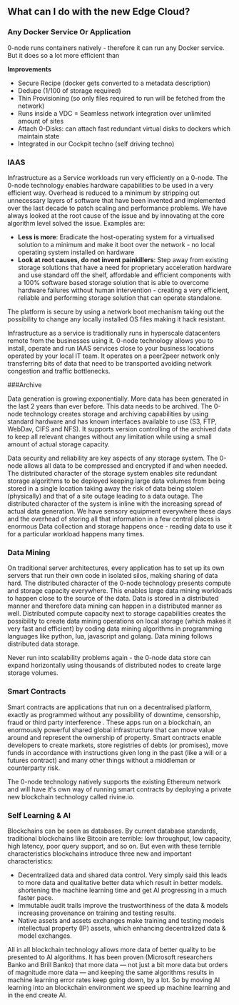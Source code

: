 ## ﻿What can I do with the new Edge Cloud?

### Any Docker Service Or Application

0-node runs containers natively - therefore it can run any Docker service.  But it does so a lot more efficient than

**Improvements**

* Secure Recipe (docker gets converted to a metadata description)
* Dedupe (1/100 of storage required)
* Thin Provisioning (so only files required to run will be fetched from the network)
* Runs inside a VDC = Seamless network integration over unlimited amount of sites
* Attach 0-Disks: can attach fast redundant virtual disks to dockers which maintain state
* Integrated in our Cockpit techno (self driving techno)

### IAAS

Infrastructure as a Service workloads run very efficiently on a 0-node.  The 0-node technology enables hardware capabilities to be used in a very efficient way.  Overhead is reduced to a minimum by stripping out unnecessary layers of software that have been invented and implemented over the last decade to patch scaling and performance problems.  We have always looked at the root cause of the issue and by innovating at the core algorithm level solved the issue.   Examples are:

* **Less is more**: Eradicate the host-operating system for a virtualised solution to a minimum and make it boot over the network - no local operating system installed on hardware
* **Look at root causes, do not invent painkillers**: Step away from existing storage solutions that have a need for proprietary acceleration hardware and use standard off the shelf, affordable and efficient components with a 100% software based storage solution that is able to overcome hardware failures without human intervention - creating a very efficient, reliable and performing storage solution that can operate standalone.


The platform is secure by using a network boot mechanism taking out the possibility to change any locally installed OS files making it hack resistant.


Infrastructure as a service is traditionally runs in hyperscale datacenters remote from the businesses using it. 0-node technology allows you to install, operate and run IAAS services close to your business locations operated by your local IT team.  It operates on a peer2peer network only transferring bits of data that need to be transported avoiding network congestion and traffic bottlenecks.


###Archive

Data generation is growing exponentially. More data has been generated in the last 2 years than ever before. This data needs to be archived. The 0-node technology creates storage and archiving capabilities by using standard hardware and has known interfaces available to use (S3, FTP, WebDav, CIFS and NFS).  It supports version controlling of the archived data to keep all relevant changes without any limitation while using a small amount of actual storage capacity.  

Data security and reliability are key aspects of any storage system.  The 0-node allows all data to be compressed and encrypted if and when needed. The distributed character of the storage system enables site redundant storage algorithms to be deployed keeping large data volumes from being stored in a single location taking away the risk of data being stolen (physically) and that of a site outage leading to a data outage.  The distributed character of the system is inline with the increasing spread of actual data generation.  We have sensory equipment everywhere these days and the overhead of storing all that information in a few central places is enormous  Data collection and storage happens once - reading data to use it for a particular workload happens many times.

### Data Mining

On traditional server architectures, every application has to set up its own servers that run their own code in isolated silos, making sharing of data hard. The distributed character of the 0-node technology presents compute and storage capacity everywhere.  This enables large data mining workloads to happen close to the source of the data.  Data is stored in a distributed manner and therefore data mining can happen in a distributed manner as well. Distributed compute capacity next to storage capabilities creates the possibility to create data mining operations on local storage (which makes it very fast and efficient) by coding data mining algorithms in programming languages like python, lua, javascript and golang. Data mining follows distributed data storage.

Never run into scalability problems again - the 0-node data store can expand horizontally using thousands of distributed nodes to create large storage volumes.

### Smart Contracts

Smart contracts are applications that run on a decentralised platform, exactly as programmed without any possibility of downtime, censorship, fraud or third party interference . These apps run on a blockchain, an enormously powerful shared global infrastructure that can move value around and represent the ownership of property. Smart contracts enable developers to create markets, store registries of debts (or promises), move funds in accordance with instructions given long in the past (like a will or a futures contract) and many other things without a middleman or counterparty risk.

The 0-node technology natively supports the existing Ethereum network  and will have it's own way of running smart contracts by deploying a private new blockchain technology called rivine.io.

### Self Learning & AI

Blockchains can be seen as databases. By current database standards, traditional blockchains like Bitcoin are terrible: low throughput, low capacity, high latency, poor query support, and so on. But even with these terrible characteristics blockchains introduce three new and important characteristics:

* Decentralized data and shared data control.  Very simply said this leads to more data and qualitative better data which result in better models. shortening the machine learning time and get AI progressing in a much faster pace.
* Immutable audit trails improve the trustworthiness of the data & models increasing provenance on training and testing results.
* Native assets and  assets exchanges make  training and testing models intellectual property (IP) assets, which enhancing decentralized data & model exchanges.

All in all blockchain technology allows more data of better quality to be presented to AI algorithms.  It has been proven (Microsoft researchers Banko and Brill Banko) that more data — not just a bit more data but orders of magnitude more data — and keeping the same algorithms results in machine learning error rates keep going down, by a lot.  So by moving AI learning into an blockchain environment we speed up machine learning and in the end create AI.
